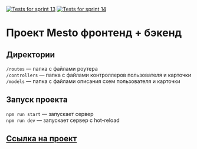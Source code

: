 [![Tests for sprint 13](../../actions/workflows/tests-13-sprint.yml/badge.svg)](../../actions/workflows/tests-13-sprint.yml) [![Tests for sprint 14](../../actions/workflows/tests-14-sprint.yml/badge.svg)](../../actions/workflows/tests-14-sprint.yml)
# Проект Mesto фронтенд + бэкенд

## Директории

`/routes` — папка с файлами роутера  
`/controllers` — папка с файлами контроллеров пользователя и карточки   
`/models` — папка с файлами описания схем пользователя и карточки  
  
## Запуск проекта

`npm run start` — запускает сервер   
`npm run dev` — запускает сервер с hot-reload

## [Ссылка на проект](https://paulasaf2.github.io/express-mesto-gha/)
